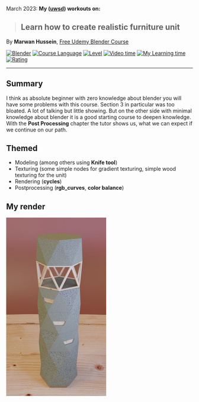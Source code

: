 March 2023: **My ([uwsd](https://www.linkedin.com/in/uwe-wlaschny-1a949a19a/)) workouts on:**

> ## Learn how to create realistic furniture unit
By **Marwan Hussein**, [Free Udemy Blender Course](https://www.udemy.com/course/blender-learn-how-to-create-realistic-furniture-unit/)

[![Blender](https://img.shields.io/badge/blender-3.5.0--beta-blue)]()
[![Course Language](https://img.shields.io/badge/Course%20Language%3A-English-brightgreen)]()
[![Level](https://img.shields.io/badge/Level%3A-Absolute%20Beginner-brightgreen)]()
[![Video time](https://img.shields.io/badge/Video%20time%20length-1.5h-brightgreen)]()
[![My Learning time](https://img.shields.io/badge/My%20Learning%20time-4h-brightgreen)]()
[![Rating](https://img.shields.io/badge/My%20Rating%3A-9%2F10-red)]()

---

## Summary

I think as absolute beginner with zero knowledge about blender you will have some problems with this course. Section 3 in particular was too bloated. A lot of talking but little showing. But on the other side with minimal knowledge about blender it is a good starting course to deepen knowledge. With the **Post Processing** chapter the tutor shows us, what we can expect if we continue on our path.

## Themed

- Modeling (among others using **Knife tool**)
- Texturing (some simple nodes for gradient texturing, simple wood texturing for the unit)
- Rendering (**cycles**)
- Postprocessing (**rgb_curves**, **color balance**)

## My render

![End Render Image](render/Tower.jpg)
